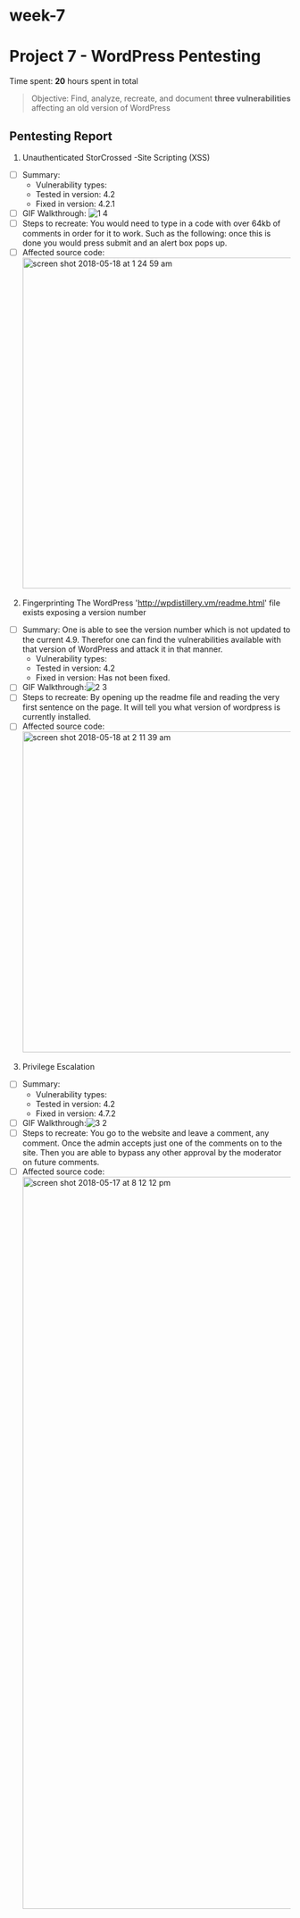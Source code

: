 # week-7
# Project 7 - WordPress Pentesting

Time spent: **20** hours spent in total

> Objective: Find, analyze, recreate, and document **three vulnerabilities** affecting an old version of WordPress

## Pentesting Report

1. Unauthenticated StorCrossed -Site Scripting (XSS)
  - [ ] Summary: 
    - Vulnerability types: 
    - Tested in version: 4.2
    - Fixed in version: 4.2.1
  - [ ] GIF Walkthrough: ![1 4](https://user-images.githubusercontent.com/37822922/40213482-875005f2-5a0a-11e8-92ad-09aa70a5a6b0.gif)
  - [ ] Steps to recreate: You would need to type in a code with over 64kb of comments in order for it to work. Such as the following: <a title='x onmouseover=alert(unescape(/hello%20world/.source)) style=position:absolute;left:0;top:0;width:5000px;height:5000px  AAAAAAAAAAAA...[64 kb]..AAA'></a> once this is done you would press submit and an alert box pops up.
  - [ ] Affected source code:<img width="593" alt="screen shot 2018-05-18 at 1 24 59 am" src="https://user-images.githubusercontent.com/37822922/40225322-90f18abc-5a3d-11e8-9565-bbf9a5a1b939.png">
  
2. Fingerprinting 
The WordPress 'http://wpdistillery.vm/readme.html' file exists exposing a version number
  - [ ] Summary: One is able to see the version number which is not updated to the current 4.9. Therefor one can find the vulnerabilities available with that version of WordPress and attack it in that manner. 
    - Vulnerability types:
    - Tested in version: 4.2
    - Fixed in version: Has not been fixed.
  - [ ] GIF Walkthrough:![2 3](https://user-images.githubusercontent.com/37822922/40213483-885f20c2-5a0a-11e8-8d77-71d164ce6270.gif)
  - [ ] Steps to recreate: By opening up the readme file and reading the very first sentence on the page. It will tell you what version of wordpress is currently installed.
  - [ ] Affected source code:<img width="575" alt="screen shot 2018-05-18 at 2 11 39 am" src="https://user-images.githubusercontent.com/37822922/40226576-e2733b12-5a40-11e8-8540-a50a519c2b18.png">
  
3. Privilege Escalation
  - [ ] Summary: 
    - Vulnerability types:
    - Tested in version: 4.2
    - Fixed in version: 4.7.2
  - [ ] GIF Walkthrough:![3 2](https://user-images.githubusercontent.com/37822922/40214119-e56e3e9e-5a0d-11e8-8efc-1a1a3e66bd85.gif)
  - [ ] Steps to recreate: You go to the website and leave a comment, any comment. Once the admin accepts just one of the comments on to the site. Then you are able to bypass any other approval by the moderator on future comments. 
  - [ ] Affected source code:<img width="1312" alt="screen shot 2018-05-17 at 8 12 12 pm" src="https://user-images.githubusercontent.com/37822922/40214271-a99e37ec-5a0e-11e8-8508-1e00fcb6d1bb.png">
